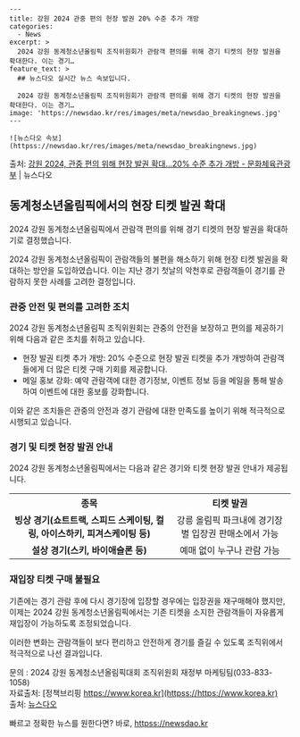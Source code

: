     ---
    title: 강원 2024 관중 편의 현장 발권 20% 수준 추가 개방
    categories:
      - News
    excerpt: >
      2024 강원 동계청소년올림픽 조직위원회가 관람객 편의를 위해 경기 티켓의 현장 발권을 확대한다. 이는 경기…
    feature_text: >
      ## 뉴스다오 실시간 뉴스 속보입니다.
    
      2024 강원 동계청소년올림픽 조직위원회가 관람객 편의를 위해 경기 티켓의 현장 발권을 확대한다. 이는 경기…
    image: 'https://newsdao.kr/res/images/meta/newsdao_breakingnews.jpg'
    ---
    
    ![뉴스다오 속보](httpss://newsdao.kr/res/images/meta/newsdao_breakingnews.jpg)

<p>출처: <a href="httpss://newsdao.kr/3056" rel="dofollow">강원 2024, 관중 편의 위해 현장 발권 확대…20% 수준 추가 개방 - 문화체육관광부</a> | 뉴스다오</p>

<h2 data-ke-size="size26">동계청소년올림픽에서의 현장 티켓 발권 확대</h2>
2024 강원 동계청소년올림픽에서 관람객 편의를 위해 경기 티켓의 현장 발권을 확대하기로 결정했습니다.

<p data-ke-size="size16">2024 강원 동계청소년올림픽이 관람객들의 불편을 해소하기 위해 현장 티켓 발권을 확대하는 방안을 도입하였습니다. 이는 지난 경기 첫날의 악천후로 관람객들이 경기를 관람하지 못한 사례를 고려한 결정입니다.</p>

<h3>관중 안전 및 편의를 고려한 조치</h3>
2024 강원 동계청소년올림픽 조직위원회는 관중의 안전을 보장하고 편의를 제공하기 위해 다음과 같은 조치를 취하고 있습니다.
<ul>
<li>현장 발권 티켓 추가 개방: 20% 수준으로 현장 발권 티켓을 추가 개방하여 관람객들에게 더 많은 티켓 구매 기회를 제공합니다.</li>
<li>메일 홍보 강화: 예약 관람객에 대한 경기정보, 이벤트 정보 등을 메일을 통해 발송하여 이벤트에 대한 홍보를 강화합니다.</li>
</ul>

<p data-ke-size="size16">이와 같은 조치들은 관중의 안전과 경기 관람에 대한 만족도를 높이기 위해 적극적으로 시행되고 있습니다.</p>

<h3>경기 및 티켓 현장 발권 안내</h3>
2024 강원 동계청소년올림픽에서는 다음과 같은 경기와 티켓 현장 발권 안내가 제공됩니다.
<table>
<tr>
<th>종목</th>
<th>티켓 발권</th>
</tr>
<tr>
<td style="text-align: center; height: 17px;"><b>빙상 경기(쇼트트랙, 스피드 스케이팅, 컬링, 아이스하키, 피겨스케이팅 등)</b></td>
<td style="text-align: center; height: 17px;">강릉 올림픽 파크내에 경기장별 입장권 판매소에서 가능</td>
</tr>
<tr>
<td style="text-align: center; height: 17px;"><b>설상 경기(스키, 바이애슬론 등)</b></td>
<td style="text-align: center; height: 17px;">예매 없이 누구나 관람 가능</td>
</tr>
</table>

<h3>재입장 티켓 구매 불필요</h3>
기존에는 경기 관람 후에 다시 경기장에 입장할 경우에는 입장권을 재구매해야 했지만, 이제는 2024 강원 동계청소년올림픽에서는 기존 티켓을 소지한 관람객들이 자유롭게 재입장이 가능하도록 조정되었습니다.

<p data-ke-size="size16">이러한 변화는 관람객들이 보다 편리하고 안전하게 경기를 즐길 수 있도록 조직위에서 적극적으로 나선 결과입니다.</p>

문의 : 2024 강원 동계청소년올림픽대회 조직위원회 재정부 마케팅팀(033-833-1058)  
자료출처: [정책브리핑 https://www.korea.kr](httpss://https://www.korea.kr)  
출처: [뉴스다오](httpss://newsdao.kr/3056) 

빠르고 정확한 뉴스를 원한다면? 바로, <a href="httpss://newsdao.kr" rel="dofollow">httpss://newsdao.kr</a>


    